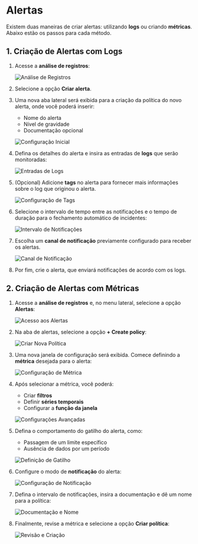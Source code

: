 # Alertas

Existem duas maneiras de criar alertas: utilizando **logs** ou criando **métricas**. Abaixo estão os passos para cada método.

## 1. Criação de Alertas com Logs

1. Acesse a **análise de registros**:

   ![Análise de Registros](images/image.png)

2. Selecione a opção **Criar alerta**.

3. Uma nova aba lateral será exibida para a criação da política do novo alerta, onde você poderá inserir:
   - Nome do alerta
   - Nível de gravidade
   - Documentação opcional

   ![Configuração Inicial](images/image-1.png)

4. Defina os detalhes do alerta e insira as entradas de **logs** que serão monitoradas:

   ![Entradas de Logs](images/image-2.png)

5. (Opcional) Adicione **tags** no alerta para fornecer mais informações sobre o log que originou o alerta.

   ![Configuração de Tags](images/image-4.png)

6. Selecione o intervalo de tempo entre as notificações e o tempo de duração para o fechamento automático de incidentes:

   ![Intervalo de Notificações](images/image-5.png)

7. Escolha um **canal de notificação** previamente configurado para receber os alertas.

   ![Canal de Notificação](images/image-6.png)

8. Por fim, crie o alerta, que enviará notificações de acordo com os logs.

## 2. Criação de Alertas com Métricas

1. Acesse a **análise de registros** e, no menu lateral, selecione a opção **Alertas**:

   ![Acesso aos Alertas](images/image-7.png)

2. Na aba de alertas, selecione a opção **+ Create policy**:

   ![Criar Nova Política](images/image-8.png)

3. Uma nova janela de configuração será exibida. Comece definindo a **métrica** desejada para o alerta:

   ![Configuração de Métrica](images/image-9.png)

4. Após selecionar a métrica, você poderá:
   - Criar **filtros**
   - Definir **séries temporais**
   - Configurar a **função da janela**

   ![Configurações Avançadas](images/image-10.png)

5. Defina o comportamento do gatilho do alerta, como:
   - Passagem de um limite específico
   - Ausência de dados por um período

   ![Definição de Gatilho](images/image-11.png)

6. Configure o modo de **notificação** do alerta:

   ![Configuração de Notificação](images/image-12.png)

7. Defina o intervalo de notificações, insira a documentação e dê um nome para a política:

   ![Documentação e Nome](images/image-13.png)

8. Finalmente, revise a métrica e selecione a opção **Criar política**:

   ![Revisão e Criação](images/image-14.png)
